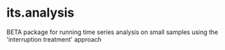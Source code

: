 # its.analysis
BETA package for running time series analysis on small samples using the 'interruption treatment' approach

